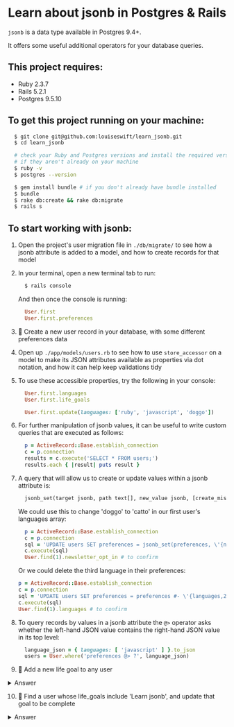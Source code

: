 # Learn about jsonb in Postgres & Rails

`jsonb` is a data type available in Postgres 9.4+.

It offers some useful additional operators for your database queries.

## This project requires:

* Ruby 2.3.7
* Rails 5.2.1
* Postgres 9.5.10

## To get this project running on your machine:

```bash
  $ git clone git@github.com:louiseswift/learn_jsonb.git
  $ cd learn_jsonb

  # check your Ruby and Postgres versions and install the required versions,
  # if they aren't already on your machine
  $ ruby -v
  $ postgres --version

  $ gem install bundle # if you don't already have bundle installed
  $ bundle
  $ rake db:create && rake db:migrate
  $ rails s
```

## To start working with jsonb:

1. Open the project's user migration file in `./db/migrate/` to see how a jsonb attribute is added to a model, and how to create records for that model

2. In your terminal, open a new terminal tab to run:
    ```bash
      $ rails console
    ```
    And then once the console is running:
    ```ruby
      User.first
      User.first.preferences
    ```

3. 📝 Create a new user record in your database, with some different preferences data

4. Open up `./app/models/users.rb` to see how to use `store_accessor` on a model to make its JSON attributes available as properties via dot notation, and how it can help keep validations tidy

5. To use these accessible properties, try the following in your console:
    ```ruby
      User.first.languages
      User.first.life_goals

      User.first.update(languages: ['ruby', 'javascript', 'doggo'])
    ```

6. For further manipulation of jsonb values, it can be useful to write custom queries that are executed as follows:
    ```ruby
      p = ActiveRecord::Base.establish_connection
      c = p.connection
      results = c.execute('SELECT * FROM users;')
      results.each { |result| puts result }
    ```

7. A query that will allow us to create or update values within a jsonb attribute is:
    ```sql
      jsonb_set(target jsonb, path text[], new_value jsonb, [create_missing boolean])
    ```
    We could use this to change 'doggo' to 'catto' in our first user's languages array:
    ```ruby
      p = ActiveRecord::Base.establish_connection
      c = p.connection
      sql = 'UPDATE users SET preferences = jsonb_set(preferences, \'{newsletter_opt_in}\', \'false\', FALSE) WHERE id = 1;'
      c.execute(sql)
      User.find(1).newsletter_opt_in # to confirm
    ```
    Or we could delete the third language in their preferences:
    ```ruby
    p = ActiveRecord::Base.establish_connection
    c = p.connection
    sql = 'UPDATE users SET preferences = preferences #- \'{languages,2}\' WHERE id = 1;'
    c.execute(sql)
    User.find(1).languages # to confirm
    ```

8. To query records by values in a jsonb attribute the `@>` operator asks whether the left-hand JSON value contains the right-hand JSON value in its top level:
    ```ruby
      language_json = { languages: [ 'javascript' ] }.to_json
      users = User.where('preferences @> ?', language_json)
    ```

9. 📝 Add a new life goal to any user

<details>
  <summary>Answer </summary>

  ```ruby
  goal_json = { "text": "Play the drums", "priority": 3, "complete": false }.to_json
  sql = "UPDATE users SET preferences = jsonb_set(preferences, '{life_goals,2}', '#{goal_json}', TRUE) WHERE id = 1;"
  ```
</details>

10. 📝 Find a user whose life_goals include 'Learn jsonb', and update that goal to be complete

<details>
  <summary>Answer </summary>

  ```ruby
  life_goal_json = { life_goals: [ { text: 'Learn jsonb' } ] }.to_json
  user = User.where('preferences @> ?', life_goal_json).first

  updated_goals_json = user.life_goals.map do |goal|
    goal['text'] == 'Learn jsonb' ? goal.tap { |goal| goal['complete'] = true } : goal
  end.to_json

  sql = "UPDATE users SET preferences = jsonb_set(preferences, '{life_goals}', '#{updated_goal_json}', FALSE) WHERE id = #{user.id};"
  ```
</details>
